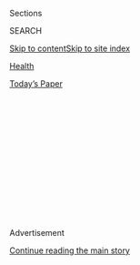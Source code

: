 <div id="app">

<div>

<div>

<div>

<div class="NYTAppHideMasthead css-1q2w90k e1suatyy0">

<div class="section css-ui9rw0 e1suatyy2">

<div class="css-eph4ug er09x8g0">

<div class="css-6n7j50">

</div>

<span class="css-1dv1kvn">Sections</span>

<div class="css-10488qs">

<span class="css-1dv1kvn">SEARCH</span>

</div>

[Skip to content](#site-content)[Skip to site
index](#site-index)

</div>

<div id="masthead-section-label" class="css-1wr3we4 eaxe0e00">

[Health](https://www.nytimes3xbfgragh.onion/section/health)

</div>

<div class="css-10698na e1huz5gh0">

</div>

</div>

<div id="masthead-bar-one" class="section hasLinks css-15hmgas e1csuq9d3">

<div class="css-uqyvli e1csuq9d0">

</div>

<div class="css-1uqjmks e1csuq9d1">

</div>

<div class="css-9e9ivx">

[](https://myaccount.nytimes3xbfgragh.onion/auth/login?response_type=cookie&client_id=vi)

</div>

<div class="css-1bvtpon e1csuq9d2">

[Today’s
Paper](https://www.nytimes3xbfgragh.onion/section/todayspaper)

</div>

</div>

</div>

</div>

<div data-aria-hidden="false">

<div id="site-content" data-role="main">

<div>

<div class="css-1aor85t" style="opacity:0.000000001;z-index:-1;visibility:hidden">

<div class="css-1hqnpie">

<div class="css-epjblv">

<span class="css-17xtcya">[Health](/section/health)</span><span class="css-x15j1o">|</span><span class="css-fwqvlz">Another
H.I.V. Vaccine Fails a Trial, Disappointing
Researchers</span>

</div>

<div class="css-k008qs">

<div class="css-1iwv8en">

<span class="css-18z7m18"></span>

<div>

</div>

</div>

<span class="css-1n6z4y">https://nyti.ms/2OssuTj</span>

<div class="css-1705lsu">

<div class="css-4xjgmj">

<div class="css-4skfbu" data-role="toolbar" data-aria-label="Social Media Share buttons, Save button, and Comments Panel with current comment count" data-testid="share-tools">

  - 
  - 
  - 
  - 
    
    <div class="css-6n7j50">
    
    </div>

  - 

</div>

</div>

</div>

</div>

</div>

</div>

<div id="NYT_TOP_BANNER_REGION" class="css-13pd83m">

</div>

<div id="top-wrapper" class="css-1sy8kpn">

<div id="top-slug" class="css-l9onyx">

Advertisement

</div>

[Continue reading the main
story](#after-top)

<div class="ad top-wrapper" style="text-align:center;height:100%;display:block;min-height:250px">

<div id="top" class="place-ad" data-position="top" data-size-key="top">

</div>

</div>

<div id="after-top">

</div>

</div>

<div>

<div id="sponsor-wrapper" class="css-1hyfx7x">

<div id="sponsor-slug" class="css-19vbshk">

Supported by

</div>

[Continue reading the main
story](#after-sponsor)

<div id="sponsor" class="ad sponsor-wrapper" style="text-align:center;height:100%;display:block">

</div>

<div id="after-sponsor">

</div>

</div>

<div class="css-186x18t">

Global health

</div>

<div class="css-1vkm6nb ehdk2mb0">

# Another H.I.V. Vaccine Fails a Trial, Disappointing Researchers

</div>

After more than 30 years of research, 1.7 million people are still
infected each year with the virus that causes AIDS.

<div class="css-79elbk" data-testid="photoviewer-wrapper">

<div class="css-z3e15g" data-testid="photoviewer-wrapper-hidden">

</div>

<div class="css-1a48zt4 ehw59r15" data-testid="photoviewer-children">

![<span class="css-16f3y1r e13ogyst0" data-aria-hidden="true">Nkosiyazi
Mncube, left, received the first dose of an experimental H.I.V. vaccine
in a clinic in KwaZulu-Natal, South Africa, in 2016. The vaccine
ultimately
failed. </span><span class="css-cnj6d5 e1z0qqy90" itemprop="copyrightHolder"><span class="css-1ly73wi e1tej78p0">Credit...</span><span><span>Jackie
Clausen/The Times/Gallo Images, via
Getty</span></span></span>](https://static01.graylady3jvrrxbe.onion/images/2020/02/04/science/04HIV/04HIV-articleLarge.jpg?quality=75&auto=webp&disable=upscale)

</div>

</div>

<div class="css-18e8msd">

<div class="css-vp77d3 epjyd6m0">

<div class="css-hus3qt ey68jwv0" data-aria-hidden="true">

[![Donald G. McNeil
Jr.](https://static01.graylady3jvrrxbe.onion/images/2018/06/13/multimedia/author-donald-g-mcneil-jr/author-donald-g-mcneil-jr-thumbLarge-v4.png
"Donald G. McNeil Jr.")](https://www.nytimes3xbfgragh.onion/by/donald-g-mcneil-jr)

</div>

<div class="css-1baulvz">

By [<span class="css-1baulvz last-byline" itemprop="name">Donald G.
McNeil
Jr.</span>](https://www.nytimes3xbfgragh.onion/by/donald-g-mcneil-jr)

</div>

</div>

  - 
    
    <div class="css-ld3wwf e16638kd2">
    
    Published Feb. 4, 2020Updated Feb. 5,
    2020
    
    </div>

  - 
    
    <div class="css-4xjgmj">
    
    <div class="css-pvvomx" data-role="toolbar" data-aria-label="Social Media Share buttons, Save button, and Comments Panel with current comment count" data-testid="share-tools">
    
      - 
      - 
      - 
      - 
        
        <div class="css-6n7j50">
        
        </div>
    
      - 
    
    </div>
    
    </div>

</div>

</div>

<div class="section meteredContent css-1r7ky0e" name="articleBody" itemprop="articleBody">

<div class="css-1fanzo5 StoryBodyCompanionColumn">

<div class="css-53u6y8">

In another setback in the long quest to prevent H.I.V. infection, a
trial in South Africa has been shut down because an experimental vaccine
was not working, federal health officials announced on Monday.

The trial, which began in 2016, followed one in Thailand that ended in
2009. That vaccine [offered only modest
protection](https://www.nytimes3xbfgragh.onion/2009/10/21/health/research/21vaccine.html)
against infection. Experts argued over how much, but the vaccine was no
more than 30 percent protective.

Nonetheless, it was the only vaccine that had appeared to work at all.

“We hoped this vaccine candidate would work — regrettably, it does not,”
said Dr. Anthony S. Fauci, director of the National Institute for
Allergy and Infectious Diseases, which conducted the trial.

“Research continues on other approaches to a safe and effective H.I.V.
vaccine, which I still believe can be achieved,” he added.

</div>

</div>

<div class="css-1fanzo5 StoryBodyCompanionColumn">

<div class="css-53u6y8">

A vaccine against H.I.V., the virus that causes AIDS, is sorely needed.
Even now, nearly 40 years after the start of the epidemic, [1.7 million
people are newly infected each
year](https://www.unaids.org/en/resources/documents/2019/2019-UNAIDS-data)
— most of them in Africa, especially southern Africa, according to
UNAIDS, the United Nations’ AIDS-fighting agency.

The trial — known as HVTN 702 but nicknamed Uhambo, which means
“journey” in Zulu — included 5,407 young adult men and women in
South Africa.

Last month, a safety-monitoring panel looked at early results and found
that there were 123 infections among participants who got a placebo
injection and 129 among those who got the vaccine.

That clearly indicated that the vaccine was not protective, but did not
mean it was making participants more vulnerable to H.I.V., scientists
said. A difference of just six infections in so large a pool of
participants could have been due to chance.

The Uhambo vaccine had to be significantly changed from the one tested
in Thailand because South Africa has a different dominant strain of
H.I.V.

</div>

</div>

<div class="css-1fanzo5 StoryBodyCompanionColumn">

<div class="css-53u6y8">

The vaccine used canarypox, a bird virus that can infect human cells but
cannot multiply in them, to deliver into the body a protein found on the
outer envelope of H.I.V. The immune system learns to recognize the
protein and to make protective antibodies to it.

“This is a big disappointment, and it means that canarypox is clearly
not a road to success,” said Mitchell J. Warren, executive director of
AVAC, an H.I.V.-prevention advocacy group based in New York. “But it was
a well-conducted trial — it enrolled thousands of participants, and they
came back for their tests.”

“As they say in the pharmaceutical industry, ‘If you’re going to fail,
fail fast,’” he added. “That way, you don’t waste financial and human
resources.”

Two other H.I.V. vaccine trials, Nos. 705 and 706, known as Imbokodo and
Mosaico, are still underway. Both use a common cold virus as the vector
and different surface proteins.

Imbokodo is enrolling women in five southern African countries, and
Mosaico is enrolling gay men and some transgender individuals in Europe
and North America.

***\[*[*Like the Science Times page on
Facebook.*](http://on.fb.me/1paTQ1h)** ****** *| Sign up for the*
**[*Science Times newsletter.*](http://nyti.ms/1MbHaRU)*\]***

For ethical reasons, trial participants were also offered pre-exposure
prophylaxis or PrEP — a daily pill that prevents H.I.V. infection — as
well as condoms and advice about how to avoid becoming infected.

But 30 years of condom distribution and counseling have failed to curb
the raging H.I.V. epidemic in southern Africa. Several PrEP trials have
failed there, too, because people enroll in them but then do not take
the pills. So a vaccine remains an important goal.

</div>

</div>

<div class="css-1fanzo5 StoryBodyCompanionColumn">

<div class="css-53u6y8">

Scientists are also testing other methods of stopping H.I.V.: injections
of cocktails of antibodies that can block it, injections of long-lasting
H.I.V. drugs, and implants and vaginal rings that release small amounts
of preventive drugs over time.

</div>

</div>

<div>

</div>

</div>

<div>

</div>

<div>

</div>

<div>

</div>

<div>

<div id="bottom-wrapper" class="css-1ede5it">

<div id="bottom-slug" class="css-l9onyx">

Advertisement

</div>

[Continue reading the main
story](#after-bottom)

<div id="bottom" class="ad bottom-wrapper" style="text-align:center;height:100%;display:block;min-height:90px">

</div>

<div id="after-bottom">

</div>

</div>

</div>

</div>

</div>

## Site Index

<div>

</div>

## Site Information Navigation

  - [© <span>2020</span> <span>The New York Times
    Company</span>](https://help.nytimes3xbfgragh.onion/hc/en-us/articles/115014792127-Copyright-notice)

<!-- end list -->

  - [NYTCo](https://www.nytco.com/)
  - [Contact
    Us](https://help.nytimes3xbfgragh.onion/hc/en-us/articles/115015385887-Contact-Us)
  - [Work with us](https://www.nytco.com/careers/)
  - [Advertise](https://nytmediakit.com/)
  - [T Brand Studio](http://www.tbrandstudio.com/)
  - [Your Ad
    Choices](https://www.nytimes3xbfgragh.onion/privacy/cookie-policy#how-do-i-manage-trackers)
  - [Privacy](https://www.nytimes3xbfgragh.onion/privacy)
  - [Terms of
    Service](https://help.nytimes3xbfgragh.onion/hc/en-us/articles/115014893428-Terms-of-service)
  - [Terms of
    Sale](https://help.nytimes3xbfgragh.onion/hc/en-us/articles/115014893968-Terms-of-sale)
  - [Site
    Map](https://spiderbites.nytimes3xbfgragh.onion)
  - [Help](https://help.nytimes3xbfgragh.onion/hc/en-us)
  - [Subscriptions](https://www.nytimes3xbfgragh.onion/subscription?campaignId=37WXW)

</div>

</div>

</div>

</div>
